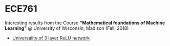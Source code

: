 # ECE761
Interesting results from the Course __"Mathematical foundations of Machine Learning"__ @ University of Wisconsin, Madison (Fall, 2018) 

* [Universality of 3 layer ReLU network](https://github.com/varshapendyala/ECE761/blob/master/Universality_of_3%20layer_ReLU_network.ipynb)
